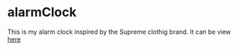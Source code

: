 # alarmClock
This is my alarm clock inspired by the Supreme clothig brand. It can be view [here](https://thatdudemitch.github.io/alarmClock/)
